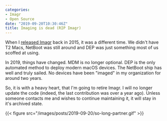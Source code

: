 ```yaml
---
categories:
- Imagr
- Open Source
date: "2019-09-20T10:30:46Z"
title: Imaging is dead (RIP Imagr)
---
```


When I [released Imagr](https://grahamgilbert.com/blog/2015/05/08/introducing-imagr/) back in 2015, it was a different time. We didn't have T2 Macs, NetBoot was still around and DEP was just something most of us scoffed at using.

In 2019, things have changed. MDM is no longer optional. DEP is the only automated method to deploy modern macOS devices. The NetBoot ship has well and truly sailed. No devices have been "imaged" in my organization for around two years.

So, it is with a heavy heart, that I'm going to retire Imagr. I will no longer update the code (indeed, the last contribution was over a year ago). Unless someone contacts me and wishes to continue maintaining it, it will stay in it's archived state.

{{< figure src="/images/posts/2019-09-20/so-long-partner.gif" >}}
